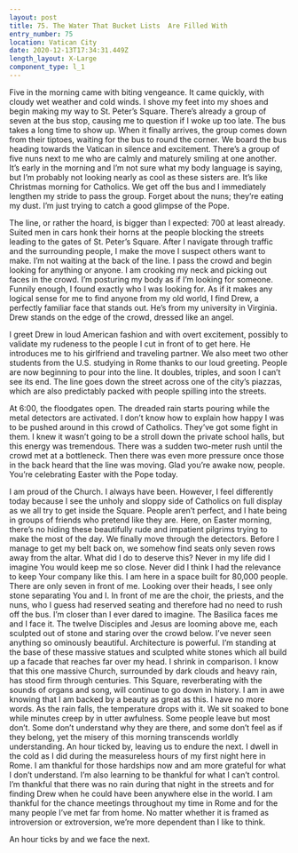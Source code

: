 ```yaml
---
layout: post
title: 75. The Water That Bucket Lists  Are Filled With
entry_number: 75
location: Vatican City
date: 2020-12-13T17:34:31.449Z
length_layout: X-Large
component_type: l_1
---
```

Five in the morning came with biting vengeance. It came quickly, with cloudy wet weather and cold winds. I shove my feet into my shoes and begin making my way to St. Peter’s Square. There’s already a group of seven at the bus stop, causing me to question if I woke up too late. The bus takes a long time to show up. When it finally arrives, the group comes down from their tiptoes, waiting for the bus to round the corner. We board the bus heading towards the Vatican in silence and excitement. There’s a group of five nuns next to me who are calmly and maturely smiling at one another. It’s early in the morning and I’m not sure what my body language is saying, but I’m probably not looking nearly as cool as these sisters are. It’s like Christmas morning for Catholics. We get off the bus and I immediately lengthen my stride to pass the group. Forget about the nuns; they’re eating my dust. I’m just trying to catch a good glimpse of the Pope.

The line, or rather the hoard, is bigger than I expected: 700 at least already. Suited men in cars honk their horns at the people blocking the streets leading to the gates of St. Peter’s Square. After I navigate through traffic and the surrounding people, I make the move I suspect others want to make. I’m not waiting at the back of the line. I pass the crowd and begin looking for anything or anyone. I am crooking my neck and picking out faces in the crowd. I’m posturing my body as if I’m looking for someone. Funnily enough, I found exactly who I was looking for. As if it makes any logical sense for me to find anyone from my old world, I find Drew, a perfectly familiar face that stands out. He’s from my university in Virginia. Drew stands on the edge of the crowd, dressed like an angel.

I greet Drew in loud American fashion and with overt excitement, possibly to validate my rudeness to the people I cut in front of to get here. He introduces me to his girlfriend and traveling partner. We also meet two other students from the U.S. studying in Rome thanks to our loud greeting. People are now beginning to pour into the line. It doubles, triples, and soon I can’t see its end. The line goes down the street across one of the city’s piazzas, which are also predictably packed with people spilling into the streets.

At 6:00, the floodgates open. The dreaded rain starts pouring while the metal detectors are activated. I don’t know how to explain how happy I was to be pushed around in this crowd of Catholics. They’ve got some fight in them. I knew it wasn’t going to be a stroll down the private school halls, but this energy was tremendous. There was a sudden two-meter rush until the crowd met at a bottleneck. Then there was even more pressure once those in the back heard that the line was moving. Glad you’re awake now, people. You’re celebrating Easter with the Pope today.

I am proud of the Church. I always have been. However, I feel differently today because I see the unholy and sloppy side of Catholics on full display as we all try to get inside the Square. People aren’t perfect, and I hate being in groups of friends who pretend like they are. Here, on Easter morning, there’s no hiding these beautifully rude and impatient pilgrims trying to make the most of the day.
We finally move through the detectors. Before I manage to get my belt back on, we somehow find seats only seven rows away from the altar. What did I do to deserve this? Never in my life did I imagine You would keep me so close. Never did I think I had the relevance to keep Your company like this. I am here in a space built for 80,000 people. There are only seven in front of me. Looking over their heads, I see only stone separating You and I. In front of me are the choir, the priests, and the nuns, who I guess had reserved seating and therefore had no need to rush off the bus. I’m closer than I ever dared to imagine. The Basilica faces me and I face it. The twelve Disciples and Jesus are looming above me, each sculpted out of stone and staring over the crowd below. I’ve never seen anything so ominously beautiful. Architecture is powerful. I’m standing at the base of these massive statues and sculpted white stones which all build up a facade that reaches far over my head. I shrink in comparison. I know that this one massive Church, surrounded by dark clouds and heavy rain, has stood firm through centuries. This Square, reverberating with the sounds of organs and song, will continue to go down in history. I am in awe knowing that I am backed by a beauty as great as this. I have no more words. 
As the rain falls, the temperature drops with it. We sit soaked to bone while minutes creep by in utter awfulness. Some people leave but most don’t. Some don’t understand why they are there, and some don’t feel as if they belong, yet the misery of this morning transcends worldly understanding. An hour ticked by, leaving us to endure the next. I dwell in the cold as I did during the measureless hours of my first night here in Rome. I am thankful for those hardships now and am more grateful for what I don’t understand. I’m also learning to be thankful for what I can’t control. I’m thankful that there was no rain during that night in the streets and for finding Drew when he could have been anywhere else in the world. I am thankful for the chance meetings throughout my time in Rome and for the many people I’ve met far from home. No matter whether it is framed as introversion or extroversion, we’re more dependent than I like to think.

An hour ticks by and we face the next.